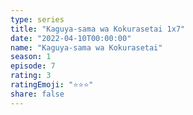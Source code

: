 ```yaml
---
type: series
title: "Kaguya-sama wa Kokurasetai 1x7"
date: "2022-04-10T00:00:00"
name: "Kaguya-sama wa Kokurasetai"
season: 1
episode: 7
rating: 3
ratingEmoji: "⭐️⭐️⭐️"
share: false
---
```

